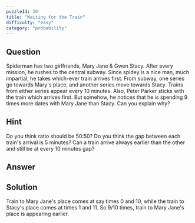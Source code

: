 ```yaml
---
puzzleId: 20
title: "Waiting for the Train"
difficulty: "easy"
category: "probability"
---
```


## Question
Spiderman has two girlfriends, Mary Jane & Gwen Stacy. After every mission, he rushes to the central subway. Since spidey is a nice man, much impartial, he takes which-ever train arrives first. From subway, one series go towards Mary's place, and another series move towards Stacy. Trains from either series appear every 10 minutes. Also, Peter Parker sticks with the train which arrives first. 
But somehow, he notices that he is spending 9 times more dates with Mary Jane than Stacy. Can you explain why?


## Hint
Do you think ratio should be 50:50? Do you think the gap between each train's arrival is 5 minutes? Can a train arrive always earlier than the other and still be at every 10 minutes gap?

## Answer


## Solution
Train to Mary Jane's place comes at say times 0 and 10, while the train to Stacy's place comes at times 1 and 11. So 9/10 times, train to Mary Jane's place is appearing earlier.

